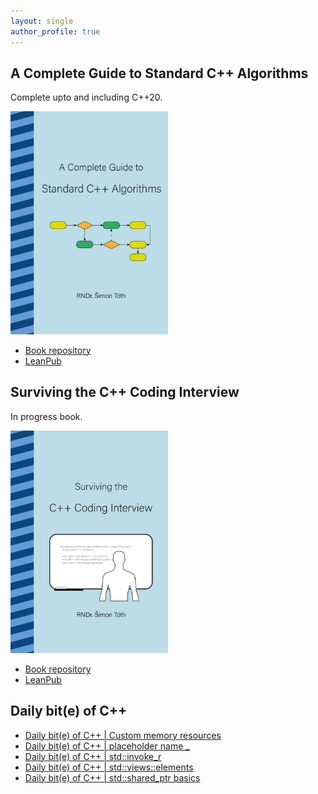 ```yaml
---
layout: single
author_profile: true
---
```


## A Complete Guide to Standard C++ Algorithms

Complete upto and including C++20.

[<img src="assets/images/book_algorithms_cover.png" width="50%">](https://leanpub.com/cpp-algorithms-guide)

- [Book repository](https://github.com/HappyCerberus/book-cpp-algorithms)
- [LeanPub](https://leanpub.com/cpp-algorithms-guide)

## Surviving the C++ Coding Interview

In progress book.

[<img src="assets/images/book_coding_interview_cover.png" width="50%">](https://leanpub.com/cpp-coding-interview)

- [Book repository](https://leanpub.com/cpp-coding-interview)
- [LeanPub](https://leanpub.com/cpp-coding-interview)

## Daily bit(e) of C++

<ul>
<!-- SUBSTACK:START --><li><a href="https://medium.com/@simontoth/daily-bit-e-of-c-custom-memory-resources-1ab4abf88f7d?source=rss-1e1de1006a93------2">Daily bit&lpar;e&rpar; of C++ | Custom memory resources</a></li><li><a href="https://medium.com/@simontoth/daily-bit-e-of-c-placeholder-name-9cffd238f1ec?source=rss-1e1de1006a93------2">Daily bit&lpar;e&rpar; of C++ | placeholder name _</a></li><li><a href="https://medium.com/@simontoth/daily-bit-e-of-c-std-invoke-r-04dd9e053554?source=rss-1e1de1006a93------2">Daily bit&lpar;e&rpar; of C++ | std::invoke_r</a></li><li><a href="https://medium.com/@simontoth/daily-bit-e-of-c-std-views-elements-50d3c9b2be0e?source=rss-1e1de1006a93------2">Daily bit&lpar;e&rpar; of C++ | std::views::elements</a></li><li><a href="https://medium.com/@simontoth/daily-bit-e-of-c-std-shared-ptr-basics-bc62c22ce98f?source=rss-1e1de1006a93------2">Daily bit&lpar;e&rpar; of C++ | std::shared_ptr basics</a></li><!-- SUBSTACK:END -->
</ul>